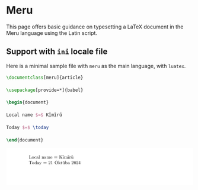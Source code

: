 # Meru

This page offers basic guidance on typesetting a LaTeX document in the
Meru language using the Latin script.

## Support with `ini` locale file

Here is a minimal sample file with `meru` as the main language, with `luatex`.

```tex
\documentclass[meru]{article}

\usepackage[provide=*]{babel}

\begin{document}

Local name $=$ Kĩmĩrũ

Today $=$ \today

\end{document}
```

![](../media/locale-meru.png)